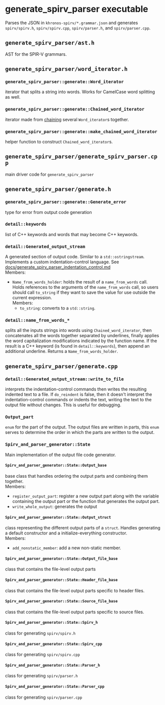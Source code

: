 # generate_spirv_parser executable

Parses the JSON in `khronos-spirv/*.grammar.json` and generates `spirv/spirv.h`, `spirv/spirv.cpp`, `spirv/parser.h`, and `spirv/parser.cpp`.

## `generate_spirv_parser/ast.h`
AST for the SPIR-V grammars.

## `generate_spirv_parser/word_iterator.h`

### `generate_spirv_parser::generate::Word_iterator`
iterator that splits a string into words. Works for CamelCase word splitting as well.

### `generate_spirv_parser::generate::Chained_word_iterator`
iterator made from [chaining](https://docs.python.org/3/library/itertools.html#itertools.chain) several `Word_iterator`s together.

### `generate_spirv_parser::generate::make_chained_word_iterator`
helper function to construct `Chained_word_iterator`s.

## `generate_spirv_parser/generate_spirv_parser.cpp`
main driver code for `generate_spirv_parser`

## `generate_spirv_parser/generate.h`

### `generate_spirv_parser::generate::Generate_error`
type for error from output code generation

### `detail::keywords`
list of C++ keywords and words that may become C++ keywords.

### `detail::Generated_output_stream`
A generated section of output code.
Similar to a `std::ostringstream`.  
Implements a custom indentation-control language. See [docs/generate_spirv_parser_indentation_control.md](generate_spirv_parser_indentation_control.md)  
Members:
- `Name_from_words_holder`: holds the result of a `name_from_words` call. Holds references to the arguments of the `name_from_words` call, so users should call `to_string` if they want to save the value for use outside the current expression.  
Members:
  - `to_string`: converts to a `std::string`.

### `detail::name_from_words_*`
splits all the inputs strings into words using `Chained_word_iterator`, then concatenates all the words together separated by underlines, finally applies the word capitalization modifications indicated by the function name. If the result is a C++ keyword (is found in `detail::keywords`), then append an additional underline.
Returns a `Name_from_words_holder`.

## `generate_spirv_parser/generate.cpp`

### `detail::Generated_output_stream::write_to_file`
interprets the indentation-control commands then writes the resulting indented text to a file. If `do_reindent` is false, then it doesn't interpret the indentation-control commands or indents the text, writing the text to the output file without changes. This is useful for debugging.

### `Output_part`
`enum` for the part of the output. The output files are written in parts, this `enum` serves to determine the order in which the parts are written to the output.

### `Spirv_and_parser_generator::State`
Main implementation of the output file code generator.

#### `Spirv_and_parser_generator::State::Output_base`
base class that handles ordering the output parts and combining them together.  
Members:
- `register_output_part`: register a new output part along with the variable containing the output part or the function that generates the output part.
- `write_whole_output`: generates the output

#### `Spirv_and_parser_generator::State::Output_struct`
class representing the different output parts of a `struct`. Handles generating a default constructor and a initialize-everything constructor.  
Members:
- `add_nonstatic_member`: add a new non-static member.

#### `Spirv_and_parser_generator::State::Output_file_base`
class that contains the file-level output parts

#### `Spirv_and_parser_generator::State::Header_file_base`
class that contains the file-level output parts specific to header files.

#### `Spirv_and_parser_generator::State::Source_file_base`
class that contains the file-level output parts specific to source files.

#### `Spirv_and_parser_generator::State::Spirv_h`
class for generating `spirv/spirv.h`

#### `Spirv_and_parser_generator::State::Spirv_cpp`
class for generating `spirv/spirv.cpp`

#### `Spirv_and_parser_generator::State::Parser_h`
class for generating `spirv/parser.h`

#### `Spirv_and_parser_generator::State::Parser_cpp`
class for generating `spirv/parser.cpp`
